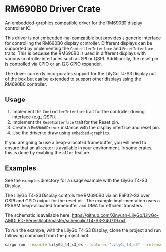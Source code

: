 # RM690B0 Driver Crate

An embedded-graphics compatible driver for the RM690B0 display controller IC.

This driver is not embedded-hal compatible but provides a generic interface for controlling the RM690B0 display controller. Different displays can be supported by implementing the `ControllerInterface` and `ResetInterface` traits. This is because the RM690B0 is used in different displays with various controller interfaces such as SPI or QSPI. Additionally, the reset pin is controlled via GPIO or an I2C GPIO expander.

The driver currently incorporates support for the LilyGo T4-S3 display out of the box but can be extended to support other displays using the RM690B0 controller.

## Usage

1. Implement the `ControllerInterface` trait for the controller driving interface (e.g., QSPI).
2. Implement the `ResetInterface` trait for the Reset pin.
3. Create a `Rm690b0Driver` instance with the display interface and reset pin.
4. Use the driver to draw using `embedded-graphics`.

If you are going to use a heap-allocated framebuffer, you will need to ensure that an allocator is available in your environment. In some crates, this is done by enabling the `alloc` feature.

## Examples

See the `examples` directory for a usage example with the LilyGo T4-S3 Display.

The LilyGo T4-S3 Display controls the RM690B0 via an ESP32-S3 over QSPI and GPIO output for the reset pin. The example implementation uses a PSRAM heap-allocated framebuffer and DMA for efficient transfers.

The schematic is available here: https://github.com/Xinyuan-LilyGo/LilyGo-AMOLED-Series/blob/master/schematic/T4-S3-240719.pdf

To run the example, with the LilyGo T4-S3 Display, clone the project and run following command from the project root:

```bash
cargo run --example LilyGo_t4_s3_ex --features "LilyGo_t4_s3" --release
```